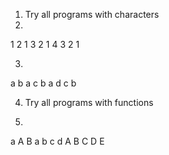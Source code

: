 1. Try all programs with characters
2.

1
2 1
3 2 1
4 3 2 1

3.

a
b a
c b a
d c b

4. Try all programs with functions

5.

a
A B
a b c d
A B C D E